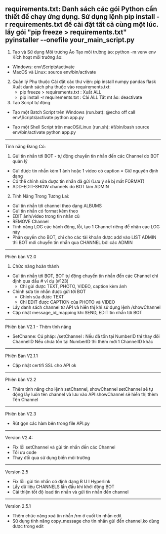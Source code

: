requirements.txt: Danh sách các gói Python cần thiết để chạy ứng dụng. 
Sử dụng lệnh **pip install -r requirements.txt** để cài đặt tất cả cùng một lúc.
lấy gói "pip freeze > requirements.txt"
pyinstaller --onefile your_main_script.py
---------
1. Tạo và Sử dụng Môi trường Ảo
Tạo môi trường ảo: python -m venv env
Kích hoạt môi trường ảo:
- Windows: env\Scripts\activate
- MacOS và Linux: source env/bin/activate
2. Quản lý Phụ thuộc
Cài đặt các thư viện: pip install numpy pandas flask
Xuất danh sách phụ thuộc vào requirements.txt:
    - pip freeze > requirements.txt : Xuất ALL
    - pip install -r requirements.txt : Cài ALL
Tắt mt ảo: deactivate
3. Tạo Script tự động
- Tạo một Batch Script trên Windows (run.bat):
@echo off
call env\Scripts\activate
python app.py

- Tạo một Shell Script trên macOS/Linux (run.sh):
#!/bin/bash
source env/bin/activate
python app.py
---------
Tính năng Đang Có:
1. Gửi tin nhắn tới BOT - tự động chuyển tin nhắn đến các Channel do BOT quản lý
- Gửi được tin nhắn kèm 1 ảnh hoặc 1 video có caption = Giữ nguyên định dạng
- Có thể chỉnh sửa được tin nhắn đã gửi (Lưu ý sẽ bị mất FORMAT)
- ADD-EDIT-SHOW channels do BOT làm ADMIN


2. Tính Năng Trong Tương Lai:
- Gửi tin nhắn tới channel theo dạng ALBUMS
- Gửi tin nhắn có format kèm theo
- EDIT ảnh/video trong tin nhắn cũ
- REMOVE Channel
- Tính năng LOG các hành động, lỗi, tạo 1 Channel riêng để nhận các LOG này
- Phân quyền cho BOT, chỉ cho các tài khoản được add vào LIST ADMIN thì BOT mới chuyển tin nhắn qua CHANNEL bởi các ADMIN
---------
Phiên bản V2.0
1. Chức năng hoàn thành
- Gửi tin nhắn tới BOT, BOT tự động chuyển tin nhắn đến các Channel chỉ định qua dấu # ví dụ (#123)
    - Chỉ gửi được TEXT, PHOTO, VIDEO, caption kèm ảnh
- Chỉnh sửa tin nhắn được gửi tới BOT
    - Chỉnh sửa được TEXT
    - Chỉ EDIT được CAPTION của PHOTO và VIDEO
- Lấy danh sách channel từ API và hiển thị khi sử dụng lệnh /showChannel
- Cập nhật message_id_mapping khi SEND, EDIT tin nhắn tới BOT 
---------
Phiên bản V2.1 - Thêm tính năng
- SetChanne: 
    Cú pháp: /setChannel <numberID> <ChannelID>: 
    Nếu đã tổn tại NumberID thì thay đôi ChannelID
    Nếu chưa tồn tại NumberID thì thêm mới 1 ChannelID khác
---------
Phiên Bản V2.1.1
- Cập nhật certifi SSL cho API ok
---------
Phiên bản V2.2
- Thêm tính năng cho lệnh setChannel, showChannel
    setChannel sẽ tự động lấy luôn tên channel và lưu vào API
    showChannel sẽ hiển thị thêm Tên Channel
---------
Phiên bản V2.3
- Rút gọn các hàm bên trong file API.py
---------
Version V2.4:
- Fix lỗi setChannel và gửi tin nhắn đến các Channel
- Tối ưu code
- Thay đổi qua sử dụng biến môi trường
---------
Version 2.5
- Fix lỗi: gửi tin nhắn có định dạng B U I Hyperlink
- Lấy dữ liệu CHANNELS lần đầu khi khởi động BOT
- Cải thiện tốt độ load tin nhắn và gửi tin nhắn đến channel
---------
Version 2.5.1 
- Thêm chức năng xoá tin nhắn /rm ở cuối tin nhắn edit
- Sử dụng tính năng copy_message cho tin nhắn gửi đến channel,ko dùng được trong edit
